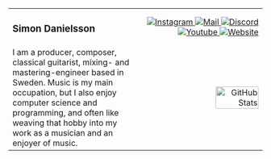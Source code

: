 <table>
  <tr>
    <td width="20%" align="left">
      <h3>Simon Danielsson</h3>
    </td>
    <td width="80%" align="right">
      <a href="https://www.instagram.com/danielssonofficial/" target="_blank">
        <img alt="Instagram" src="https://img.shields.io/badge/-Instagram-FF0069?style=flat-square&logo=Instagram&logoColor=white">
      </a>
      <a href="mailto:contact@simondanielsson.se" target="_blank">
        <img alt="Mail" src="https://img.shields.io/badge/-Contact-6D4AFF?style=flat-square&logo=protonmail&logoColor=white">
      </a>
      <a href="https://discord.com/users/simon_dan01" target="_blank">
        <img alt="Discord" src="https://img.shields.io/badge/-Discord-5865F2?style=flat-square&logo=discord&logoColor=white">
      </a>
      <a href="https://www.youtube.com/@simondanielssonmusic" target="_blank">
        <img alt="Youtube" src="https://img.shields.io/badge/-Youtube-FF0000?style=flat-square&logo=youtube&logoColor=white">
      </a>
      <a href="https://www.simondanielsson.se/" target="_blank">
        <img alt="Website" src="https://img.shields.io/badge/-Website-212121?style=flat-square&logo=headspace&logoColor=white">
      </a>
    </td>
  </tr>
  <tr>
    <td width="50%" align="left">
      I am a producer, composer, classical guitarist, mixing- and mastering-engineer based in Sweden. 
      Music is my main occupation, but I also enjoy computer science and programming, 
      and often like weaving that hobby into my work as a musician and an enjoyer of music.
    </td>
    <td width="50%" align="right">
      <img src="https://github-readme-stats.vercel.app/api/top-langs/?username=simon-danielsson&layout=compact&theme=transparent&hide_border=true&title_color=ffffff&exclude_repo=dotfiles" alt="GitHub Stats" width="60%">
    </td>
  </tr>
</table>






